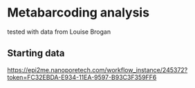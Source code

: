 # Metabarcoding analysis
tested with data from Louise Brogan

## Starting data
https://epi2me.nanoporetech.com/workflow_instance/245372?token=FC32EBDA-E934-11EA-9597-B93C3F359FF6


